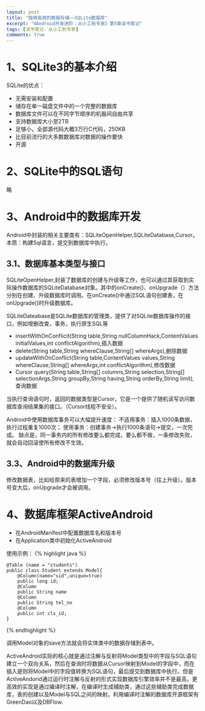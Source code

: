 ```yaml
---
layout: post
title: "独特高效的数据存储——SQLite数据库"
excerpt: "《Android开发进阶：从小工到专家》第5章读书笔记"
tags: [读书笔记，从小工到专家]
comments: true
---
```


# 1、SQLite3的基本介绍 #

SQLite的优点：

* 无需安装和配置
* 储存在单一磁盘文件中的一个完整的数据库
* 数据库文件可以在不同字节顺序的机器间自由共享
* 支持数据库大小至2TB
* 足够小，全部源代码大概3万行C代码，250KB
* 比目前流行的大多数数据库对数据的操作要快
* 开源

# 2、SQLite中的SQL语句 #

略

# 3、Android中的数据库开发 #

Android中封装的相关主要类有：SQLiteOpenHelper,SQLiteDatabase,Cursor。本质：构建Sql语言，提交到数据库中执行。

## 3.1、数据库基本类型与接口 ##

SQLiteOpenHelper,封装了数据库的创建与升级等工作，也可以通过其获取到实际操作数据库的SQLiteDatabase对象。其中的onCreate()、onUpgrade（）方法分别在创建、升级数据库时调用。在onCreate()中通过SQL语句创建表，在onUpgrade()时升级数据库。

SQLiteDateabase是SQLite数据库的管理类，提供了对SQLite数据库操作的接口，例如增删改查，事务，执行原生SQL等

* insertWithOnConflicit(String table,String nullColumnHack,ContentValues initialValues,int conflictAlgorithm),插入数据
* delete(String table,String whereClause,String[] whereArgs),删除数据
* updateWithOnConflict(String table,ContentValues values,String whereClause,String[] whereArgs,int conflictAlgorithm),修改数据
* Cursor query(String table,String[] columns,String selection,String[] selectionArgs,String groupBy,String having,String orderBy,String limit),查询数据

当执行查询语句时，返回的数据类型是Cursor，它是一个提供了随机读写访问数据库查询结果集的接口。（Cursor线程不安全）。

Android中使用数据库事务可以大幅提升速度：
不适用事务：插入1000条数据，执行过程重复1000次；
使用事务：创建事务->执行1000条语句->提交，一次完成。
缺点是，同一事务内的所有修改要么都完成，要么都不做，一条修改失败，就会自动回滚使所有修改不生效。

## 3.3、Android中的数据库升级 ##

修改数据表，比如给原来的表增加一个字段，必须修改版本号（往上升级）。版本号变大后，onUpgrade才会被调用。

# 4、数据库框架ActiveAndroid

* 在AndroidManifest中配置数据库名和版本号
* 在Application类中初始化ActiveAndroid

使用示例：
{% highlight java %}

	@Table (name = "students")
	public class Student extends Model{
		@Column(name="sid",unique=true)
		public long id;
		@Column
		public String name
		@Column
		public String tel_no
		@Column
		public int cls_id;
	}

{% endhighlight %}

调用Model对象的save方法就会将实体类中的数据存储到表中。

ActiveAndroid实际的核心就是通过注解与反射将Model类型中的字段与SQL语句建立一个双向关系，然后在查询时将数据从Cursor映射到Model的字段中，而在插入是则将Model中的字段值转换为SQL语句，最后提交到数据库中执行。但是ActiveAndorid通过运行时注解与反射的形式实现数据库引擎效率并不是最高，更高效的实现是通过编译时注解，在编译时生成辅助类，通过这些辅助类完成数据库，表的创建以及Model与SQL之间的映射。利用编译时注解的数据库开源框架有GreenDao以及DBFlow.